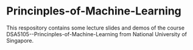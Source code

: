 # Princinples-of-Machine-Learning

This respository contains some lecture slides and demos of the course DSA5105--Princinples-of-Machine-Learning from National University of Singapore.
